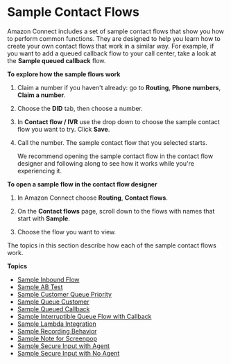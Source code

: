 # Sample Contact Flows<a name="contact-flow-samples"></a>

Amazon Connect includes a set of sample contact flows that show you how to perform common functions\. They are designed to help you learn how to create your own contact flows that work in a similar way\. For example, if you want to add a queued callback flow to your call center, take a look at the **Sample queued callback** flow\.

**To explore how the sample flows work**

1. Claim a number if you haven't already: go to **Routing**, **Phone numbers**, **Claim a number**\.

1. Choose the **DID** tab, then choose a number\.

1. In **Contact flow / IVR** use the drop down to choose the sample contact flow you want to try\. Click **Save**\.

1. Call the number\. The sample contact flow that you selected starts\. 

   We recommend opening the sample contact flow in the contact flow designer and following along to see how it works while you're experiencing it\.

**To open a sample flow in the contact flow designer**

1. In Amazon Connect choose **Routing**, **Contact flows**\. 

1. On the **Contact flows** page, scroll down to the flows with names that start with **Sample**\. 

1. Choose the flow you want to view\.

The topics in this section describe how each of the sample contact flows work\.

**Topics**
+ [Sample Inbound Flow](sample-inbound-flow.md)
+ [Sample AB Test](sample-ab-test.md)
+ [Sample Customer Queue Priority](sample-customer-queue-priority.md)
+ [Sample Queue Customer](sample-queue-customer.md)
+ [Sample Queued Callback](sample-queued-callback.md)
+ [Sample Interruptible Queue Flow with Callback](sample-interruptible-queue.md)
+ [Sample Lambda Integration](sample-lambda-integration.md)
+ [Sample Recording Behavior](sample-recording-behavior.md)
+ [Sample Note for Screenpop](sample-note-for-screenpop.md)
+ [Sample Secure Input with Agent](sample-secure-input-with-agent.md)
+ [Sample Secure Input with No Agent](sample-secure-input-with-noagent.md)